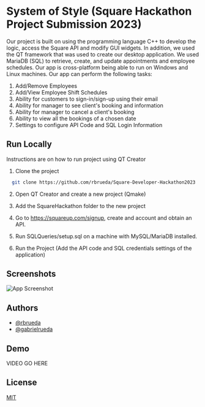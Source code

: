 
# System of Style (Square Hackathon Project Submission 2023)

Our project is built on using the programming language C++ to develop the logic, access the Square API and modify GUI widgets. In addition, we used the QT framework that was used to create our desktop application. We used MariaDB (SQL) to retrieve, create, and update appointments and employee schedules.  Our app is cross-platform being able to run on Windows and Linux machines. Our app can perform the following tasks:
1. Add/Remove Employees
2. Add/View Employee Shift Schedules
3. Ability for customers to sign-in/sign-up using their email
4. Ability for manager to see client's booking and information
5. Ability for manager to cancel a client's booking
6. Ability to view all the bookings of a chosen date
7. Settings to configure API Code and SQL Login Information

## Run Locally
Instructions are on how to run project using QT Creator

1. Clone the project

```bash
  git clone https://github.com/rbrueda/Square-Developer-Hackathon2023
```

2. Open QT Creator and create a new project (Qmake)

3. Add the SquareHackathon folder to the new project

4. Go to https://squareup.com/signup, create and account and obtain an API. 

5. Run SQLQueries/setup.sql on a machine with MySQL/MariaDB installed. 

6. Run the Project (Add the API code and SQL credentials settings of the application)


## Screenshots

![App Screenshot](https://via.placeholder.com/468x300?text=App+Screenshot+Here)


## Authors

- [@rbrueda](https://github.com/rbrueda)
- [@gabrielrueda](https://github.com/gabrielrueda)

## Demo

VIDEO GO HERE
## License

[MIT](https://github.com/rbrueda/Square-Developer-Hackathon2023/blob/main/LICENSE)

